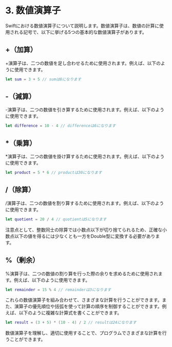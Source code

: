 # 3. 数値演算子

Swiftにおける数値演算子について説明します。数値演算子は、数値の計算に使用される記号で、以下に挙げる5つの基本的な数値演算子があります。

## +（加算）
+演算子は、二つの数値を足し合わせるために使用されます。例えば、以下のように使用できます。

```swift
let sum = 3 + 5 // sumは8になります
```

## -（減算）
-演算子は、二つの数値を引き算するために使用されます。例えば、以下のように使用できます。

```swift
let difference = 10 - 4 // differenceは6になります
```

## *（乗算）
*演算子は、二つの数値を掛け算するために使用されます。例えば、以下のように使用できます。

```swift
let product = 5 * 6 // productは30になります
```

## /（除算）
/演算子は、二つの数値を割り算するために使用されます。例えば、以下のように使用できます。

```swift
let quotient = 20 / 4 // quotientは5になります
```

注意点として、整数同士の除算では小数点以下が切り捨てられるため、正確な小数点以下の値を得るには少なくとも一方をDouble型に変換する必要があります。

## %（剰余）
%演算子は、二つの数値の割り算を行った際の余りを求めるために使用されます。例えば、以下のように使用できます。

```swift
let remainder = 15 % 4 // remainderは3になります
```

これらの数値演算子を組み合わせて、さまざまな計算を行うことができます。また、演算子の優先順位や括弧を使って計算の順序を制御することができます。例えば、以下のように複雑な計算式を書くことができます。

```swift
let result = (3 + 5) * (10 - 4) / 2 // resultは24になります
```

数値演算子を理解し、適切に使用することで、プログラムでさまざまな計算を行うことができます。

